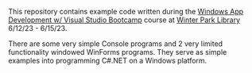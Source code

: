This repository contains example code written during the [Windows App Development w/ Visual Studio Bootcamp](https://www.winterparklibrary.org/node/33177/share_this_event) course at [Winter Park Library](https://www.winterparklibrary.org/) 6/12/23 - 6/15/23.

There are some very simple Console programs and 2 very limited functionality windowed WinForms programs. They serve as simple examples into programming C#.NET on a Windows platform.
